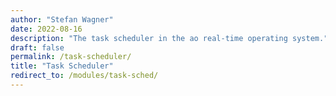```yaml
---
author: "Stefan Wagner"
date: 2022-08-16
description: "The task scheduler in the ao real-time operating system."
draft: false
permalink: /task-scheduler/
title: "Task Scheduler"
redirect_to: /modules/task-sched/
---
```

